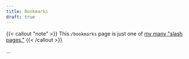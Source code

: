 ```yaml
---
title: Bookmarks
draft: true
---
```

{{< callout "note" >}}
This `/bookmarks` page is just one of [my many "slash pages."](/slashes)
{{< /callout >}}

...